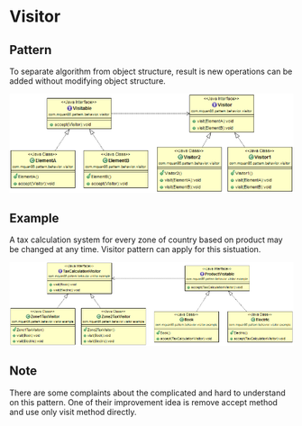 # Visitor

## Pattern
To separate algorithm from object structure, result is new operations can be added without modifying object structure. 

![](../src/main/resources/com/mquan86/pattern/behavior/visitor/VisitorDiagram.png)

## Example
A tax calculation system for every zone of country based on product may be changed at any time. Visitor pattern can apply for this sistuation.

![](../src/main/resources/com/mquan86/pattern/behavior/visitor/example/VisitorDiagram.png)

## Note
There are some complaints about the complicated and hard to understand on this pattern. One of their improvement idea is remove accept method and use only visit method directly. 